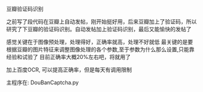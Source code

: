 豆瓣验证码识别

之前写了段代码在豆瓣上自动发帖，刚开始挺好用，后来豆瓣加上了验证码，所以研究了下豆瓣的验证码识别。自动发帖加上验证码识别，最后又能愉快的发帖了

感觉关键在于图像预处理，处理得好，正确率就高，处理不好就低
最关键的是要根据豆瓣的图片特征来调整图像处理的各个参数,至于参数为什么那么设置,只能靠经验和试验了
目前正确率大概20%左右吧，将就用了 

加上百度OCR, 可以提高正确率，但是每天有调用限制

主程序在:
DouBanCaptcha.py
